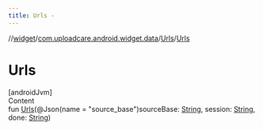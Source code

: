 ```yaml
---
title: Urls -
---
```

//[widget](../../index.md)/[com.uploadcare.android.widget.data](../index.md)/[Urls](index.md)/[Urls](-urls.md)



# Urls  
[androidJvm]  
Content  
fun [Urls](-urls.md)(@Json(name = "source_base")sourceBase: [String](https://kotlinlang.org/api/latest/jvm/stdlib/kotlin/-string/index.html), session: [String](https://kotlinlang.org/api/latest/jvm/stdlib/kotlin/-string/index.html), done: [String](https://kotlinlang.org/api/latest/jvm/stdlib/kotlin/-string/index.html))  



